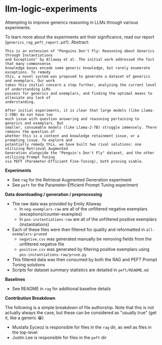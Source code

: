 # llm-logic-experiments
Attempting to improve generics reasoning in LLMs through various experiments.

To learn more about the experiments ant their significance, read our report (`generics_rag_peft_report.pdf`).
Abstract:
```
This is an extension of "Penguins Don't Fly: Reasoning about Generics through Instantiations
and Exceptions" by Allaway et al. The initial work addressed the fact that many commonsense
knowledge bases encode some generic knowledge, but rarely enumerate exceptions. To remedy
this, a novel system was proposed to generate a dataset of generics and exemplars. Our work
takes this initial concern a step further, analyzing the current level of understanding LLMs
possess for generics and exemplars, and finding the optimal means to alleviate any lack of
understanding.

After initial experiments, it is clear that large models (like Llama-2-70B) do not have too
much issue with question answering and reasoning pertaining to generics and exemplars. But
smaller, consumable models (like Llama-2-7B) struggle immensely. There remains the question of
whether this is a content and knowledge retainment issue, or a prompting issue. To explore and
potentially remedy this, we have built two rival solutions: one utilizing Retrieval Augmented
Generation alongside the "Penguin's Don't Fly" dataset, and the other utilizing Prompt Tuning
via PEFT (Parameter-Efficient Fine-Tuning), both proving viable.
```

**Experiments**

 - See `rag` for the Retrieval Augmented Generation experiment
 - See `peft` for the Parameter-Efficient Prompt Tuning experiment

**Data downloading / generation / preprocessing**

 - The raw data was provided by Emily Allaway
   - In `neg-exemplars-raw` are all of the unfiltered negative exemplars (exceptions/counter-examples)
   - In `pos-instantiations-raw` are all of the unfiltered positive exemplars (instantiations)
 - Each of these files were then filtered for quality and reformatted in `all-exemplars-pruned`
   - `negative.csv` was generated manually be removing fields from the unfiltered negative file
   - `positive.csv` was generated by filtering positive exemplars using `pos-instantiations-raw/prune.py`
 - This filtered data was then consumed by both the RAG and PEFT Prompt Tuning solutions
 - Scripts for dataset summary statistics are detailed in `peft/README.md`

**Baselines**

 - See README in `rag` for additional baseline details

**Contribution Breakdown**

The following is a simple breakdown of file authorship. Note that this is not actually always the case, but these can be considered as "usually true" (get it, like a generic 😁)
 - Mustafa Eyceoz is responsible for files in the `rag` dir, as well as files in the top-level
 - Justin Lee is responsible for files in the `peft` dir
